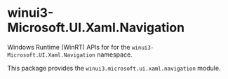 <!-- warning: Please don't edit this file. It was automatically generated. -->

# winui3-Microsoft.UI.Xaml.Navigation

Windows Runtime (WinRT) APIs for for the `winui3-Microsoft.UI.Xaml.Navigation` namespace.

This package provides the `winui3.microsoft.ui.xaml.navigation` module.
